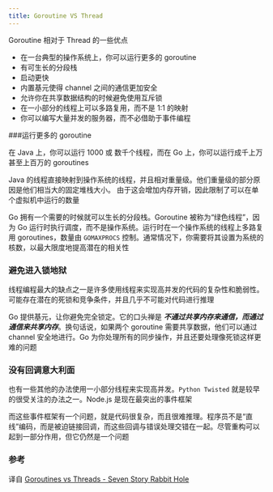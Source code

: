 ```yaml
---
title: Goroutine VS Thread
---
```


Goroutine 相对于 Thread 的一些优点

- 在一台典型的操作系统上，你可以运行更多的 goroutine
- 有可生长的分段栈
- 启动更快
- 内置基元使得 channel 之间的通信更加安全
- 允许你在共享数据结构的时候避免使用互斥锁
- 在一小部分的线程上可以多路复用，而不是 1:1 的映射
- 你可以编写大量并发的服务器，而不必借助于事件编程

###运行更多的 goroutine 

在 Java 上，你可以运行 1000 或 数千个线程，而在 Go 上，你可以运行成千上万甚至上百万的 goroutines

Java 的线程直接映射到操作系统的线程，并且相对重量级。他们重量级的部分原因是他们相当大的固定堆栈大小。 由于这会增加内存开销，因此限制了可以在单个虚拟机中运行的数量

Go 拥有一个需要的时候就可以生长的分段栈。Goroutine 被称为“绿色线程”，因为 Go 运行时执行调度，而不是操作系统。运行时在一个操作系统的线程上多路复用 goroutines，数量由 `GOMAXPROCS` 控制。通常情况下，你需要将其设置为系统的核数，以最大限度地提高潜在的相关性

### 避免进入锁地狱

线程编程最大的缺点之一是许多使用线程来实现高并发的代码的复杂性和脆弱性。可能存在潜在的死锁和竞争条件，并且几乎不可能对代码进行推理

Go 提供基元，让你避免完全锁定。它的口头禅是 ***不通过共享内存来通信，而通过通信来共享内存***。换句话说，如果两个 goroutine 需要共享数据，他们可以通过 channel 安全地进行。Go 为你处理所有的同步操作，并且还要处理像死锁这样更难的问题

### 没有回调意大利面

也有一些其他的办法使用一小部分线程来实现高并发。`Python Twisted` 就是较早的很受关注的办法之一。Node.js 是现在最突出的事件框架

而这些事件框架有一个问题，就是代码很复杂，而且很难推理。程序员不是“直线”编码，而是被迫链接回调，而这些回调与错误处理交错在一起。尽管重构可以起到一部分作用，但它仍然是一个问题

### 参考

译自 [Goroutines vs Threads - Seven Story Rabbit Hole](http://tleyden.github.io/blog/2014/10/30/goroutines-vs-threads/)
